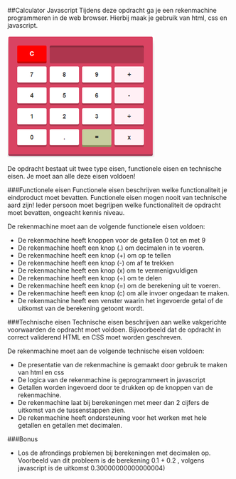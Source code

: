 ##Calculator Javascript
Tijdens deze opdracht ga je een rekenmachine programmeren in de web browser. Hierbij maak je gebruik van html, css en javascript.

![Voorbeeld](calc.png)

De opdracht bestaat uit twee type eisen, functionele eisen en technische eisen. Je moet aan alle deze eisen voldoen!

###Functionele eisen
Functionele eisen beschrijven welke functionaliteit je eindproduct moet bevatten. Functionele eisen mogen nooit van technische aard zijn! Ieder persoon moet begrijpen welke functionaliteit de opdracht moet bevatten, ongeacht kennis niveau.

De rekenmachine moet aan de volgende functionele eisen voldoen:
* De rekenmachine heeft knoppen voor de getallen 0 tot en met 9
* De rekenmachine heeft een knop (.) om decimalen in te voeren.
* De rekenmachine heeft een knop (+) om op te tellen
* De rekenmachine heeft een knop (-) om af te trekken
* De rekenmachine heeft een knop (x) om te vermenigvuldigen
* De rekenmachine heeft een knop (÷) om te delen
* De rekenmachine heeft een knop (=) om de berekening uit te voeren.
* De rekenmachine heeft een knop (c) om alle invoer ongedaan te maken.
* De rekenmachine heeft een venster waarin het ingevoerde getal of de uitkomst van de berekening getoont wordt.

###Technische eisen
Technische eisen beschrijven aan welke vakgerichte voorwaarden de opdracht moet voldoen. Bijvoorbeeld dat de opdracht in correct validerend HTML en CSS moet worden geschreven. 

De rekenmachine moet aan de volgende technische eisen voldoen:
* De presentatie van de rekenmachine is gemaakt door gebruik te maken van html en css
* De logica van de rekenmachine is geprogrammeert in javascript
* Getallen worden ingevoerd door te drukken op de knoppen van de rekenmachine.
* De rekenmachine laat bij berekeningen met meer dan 2 cijfers de uitkomst van de tussenstappen zien. 
* De rekenmachine heeft ondersteuning voor het werken met hele getallen en getallen met decimalen.

###Bonus
* Los de afrondings problemen bij berekeningen met decimalen op. Voorbeeld van dit probleem is de berekening 0.1 + 0.2 , volgens javascript is de uitkomst 0.30000000000000004)
